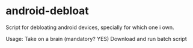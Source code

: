 # android-debloat
Script for debloating android devices, specially for which one i own.

Usage: 
Take on a brain (mandatory? YES)
Download and run batch script
